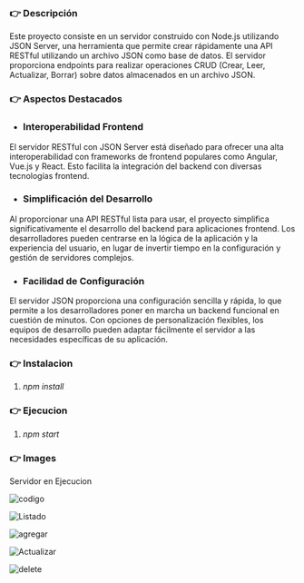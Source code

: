 ### 👉 Descripción

Este proyecto consiste en un servidor construido con Node.js utilizando JSON Server, una herramienta que permite crear rápidamente una API RESTful utilizando un archivo JSON como base de datos. El servidor proporciona endpoints para realizar operaciones CRUD (Crear, Leer, Actualizar, Borrar) sobre datos almacenados en un archivo JSON.

### 👉 Aspectos Destacados
+ ### Interoperabilidad Frontend
El servidor RESTful con JSON Server está diseñado para ofrecer una alta interoperabilidad con frameworks de frontend populares como Angular, Vue.js y React. Esto facilita la integración del backend con diversas tecnologías frontend.

+ ### Simplificación del Desarrollo
Al proporcionar una API RESTful lista para usar, el proyecto simplifica significativamente el desarrollo del backend para aplicaciones frontend. Los desarrolladores pueden centrarse en la lógica de la aplicación y la experiencia del usuario, en lugar de invertir tiempo en la configuración y gestión de servidores complejos.

+ ### Facilidad de Configuración
El servidor JSON proporciona una configuración sencilla y rápida, lo que permite a los desarrolladores poner en marcha un backend funcional en cuestión de minutos. Con opciones de personalización flexibles, los equipos de desarrollo pueden adaptar fácilmente el servidor a las necesidades específicas de su aplicación.

### 👉 Instalacion

1. *npm install*

### 👉 Ejecucion

1. *npm start*

### 👉 Images

Servidor en Ejecucion

![codigo](https://github.com/RafaOnPC/SistemaGestionPedidos_Bakery/assets/128557603/95da30db-e149-4933-a963-b7f0456678e9)

![Listado](https://github.com/RafaOnPC/SistemaGestionPedidos_Bakery/assets/128557603/522f3e7b-93cd-48f2-9327-28701bb6e76b)

![agregar](https://github.com/RafaOnPC/SistemaGestionPedidos_Bakery/assets/128557603/981c4016-b4cb-429a-ae71-3e8daf1a04ac)

![Actualizar](https://github.com/RafaOnPC/SistemaGestionPedidos_Bakery/assets/128557603/333efa9c-6376-417b-b700-8322abdc788a)

![delete](https://github.com/RafaOnPC/SistemaGestionPedidos_Bakery/assets/128557603/4760ab14-6924-467e-8c9c-f0f9d36bb044)

